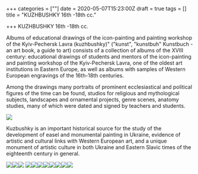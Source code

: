 +++
categories = [""]
date = 2020-05-07T15:23:00Z
draft = true
tags = []
title = "KUZHBUSHKY 16th -18th cc."

+++
KUZHBUSHKY 16th -18th cc.

Albums of educational drawings of the icon-painting and painting workshop of the Kyiv-Pechersk Lavra (kuzhbushky)" ("kunst", "kunstbuh" Kunstbuch - an art book, a guide to art) consists of a collection of albums of the XVIII century: educational drawings of students and mentors of the icon-painting and painting workshop of the Kyiv-Pechersk Lavra, one of the oldest art institutions in Eastern Europe, as well as albums with samples of Western European engravings of the 16th-18th centuries.

Among the drawings many portraits of prominent ecclesiastical and political figures of the time can be found, studios for religious and mythological subjects, landscapes and ornamental projects, genre scenes, anatomy studies, many of which were dated and signed by teachers and students.

![](/uploads/kuzhbushki-dragged-13-1.jpg)

Kuzbushky is an important historical source for the study of the development of easel and monumental painting in Ukraine, evidence of artistic and cultural links with Western European art, and a unique monument of artistic culture in both Ukraine and Eastern Slavic times of the eighteenth century in general.

![](/uploads/kuzhbushki-dragged-1.jpg)![](/uploads/kuzhbushki-dragged-3-1.jpg)![](/uploads/kuzhbushki-dragged-14-1.jpg) ![](/uploads/kuzhbushki-dragged-4-1.jpg)![](/uploads/kuzhbushki-dragged-6-1.jpg)![](/uploads/kuzhbushki-dragged-7-1.jpg)![](/uploads/kuzhbushki-dragged-8-1.jpg)![](/uploads/kuzhbushki-dragged-9-1.jpg)![](/uploads/kuzhbushki-dragged-10-1.jpg)![](/uploads/kuzhbushki-dragged-12-1.jpg)![](/uploads/kuzhbushki-dragged-15-1.jpg)